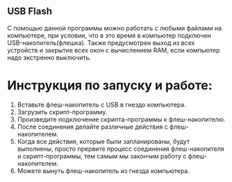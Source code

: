 ## USB Flash
С помощью данной программы можно работать с любыми файлами на компьютере, при условии, что в это время в компьютер подключен USB-накопитель(флешка). Также предусмотрен выход из всех устройств и закрытие всех окон с вычислением RAM, если компьютер надо экстренно выключить.
# Инструкция по запуску и работе:
1. Вставьте флеш-накопитель с USB в гнездо компьютера.
2. Загрузить скрипт-программу.
3. Произведите подключение скрипта-программы к флеш-накопителю.
4. После соединения делайте различные действия с флеш-накопителем.
5. Когда все действия, которые были запланированы, будут выполнены, просто прервите процесс соединения флеш-накопителя и скрипт-программы, тем самым мы закончим работу с флеш-накопителем.
6. Можете вынуть флеш-накопитель из гнезда компьютера.
